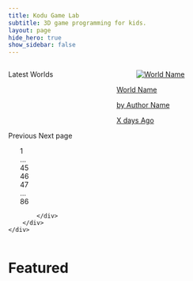 ```yaml
---
title: Kodu Game Lab
subtitle: 3D game programming for kids.
layout: page
hide_hero: true
show_sidebar: false
---
```


<section class="section">
    <div class="container">
        <div class="columns">
            <div class="column is-12">
                <div class="columns is-multiline world-container">
                      <div class="column is-12">
                          <p class="title is-6">Latest Worlds
                          </p>
                      </div>
                      <div class="column is-2-desktop is-6-tablet world-item">
                        <a href="/bulma-clean-theme/products/product2/">
                          <div class="card">
                            <div class="card-image">
                              <figure class="image is-4by3">
                                <img src="https://via.placeholder.com/128x128" alt="World Name">
                              </figure>
                            </div>
                            <div class="card-content">
                              <p class="title is-6">World Name
                              </p><p class="subtitle is-6">by Author Name</p>  
                              <p class="title is-7 has-text-right">X days Ago</p>
                            </div>
                          </div>
                        </a>
                      </div>
                    </div>
                    <nav class="pagination is-rounded" role="navigation" aria-label="pagination">
                      <a class="pagination-previous">Previous</a>
                      <a class="pagination-next">Next page</a>
                      <ul class="pagination-list" style="list-style: none;">
                        <li><a class="pagination-link" aria-label="Goto page 1">1</a></li>
                        <li><span class="pagination-ellipsis">&hellip;</span></li>
                        <li><a class="pagination-link" aria-label="Goto page 45">45</a></li>
                        <li><a class="pagination-link is-current" aria-label="Page 46" aria-current="page">46</a></li>
                        <li><a class="pagination-link" aria-label="Goto page 47">47</a></li>
                        <li><span class="pagination-ellipsis">&hellip;</span></li>
                        <li><a class="pagination-link" aria-label="Goto page 86">86</a></li>
                      </ul>
                    </nav>                  
               
            </div>
        </div>
    </div>
</section>

# Featured

<script src="https://code.jquery.com/jquery-3.2.1.min.js"></script>

<script>
$().ready(function(){
    console.log("here");
    for(let i = 0;i<20;i++)
    {
        $(".world-container").append( $(".world-item").first().clone() );
    }
    console.log("there");
    //$.getJSON( "/data.json", function( data ) {
    //console.log(data);
    //$("#text").html(data["text"]);
  //});
});
</script>


